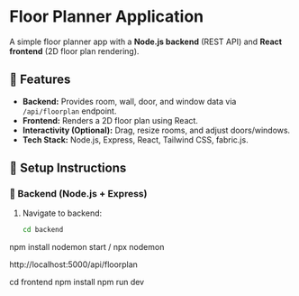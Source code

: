 # Floor Planner Application

A simple floor planner app with a **Node.js backend** (REST API) and **React frontend** (2D floor plan rendering).

## 🚀 Features
- **Backend:** Provides room, wall, door, and window data via `/api/floorplan` endpoint.
- **Frontend:** Renders a 2D floor plan using React.
- **Interactivity (Optional):** Drag, resize rooms, and adjust doors/windows.
- **Tech Stack:** Node.js, Express, React, Tailwind CSS, fabric.js.

## 📂 Setup Instructions

### 🔧 Backend (Node.js + Express)
1. Navigate to backend:  
   ```sh
   cd backend


npm install
nodemon start / npx nodemon

http://localhost:5000/api/floorplan

cd frontend
npm install
npm run dev


